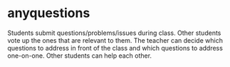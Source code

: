 anyquestions
============

Students submit questions/problems/issues during class. Other students vote up the ones that are relevant to them. The teacher can decide which questions to address in front of the class and which questions to address one-on-one. Other students can help each other.

